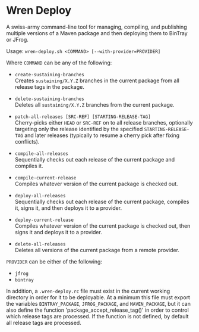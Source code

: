 # Wren Deploy
A swiss-army command-line tool for managing, compiling, and publishing multiple
versions of a Maven package and then deploying them to BinTray or JFrog.

Usage: `wren-deploy.sh <COMMAND> [--with-provider=PROVIDER]`

Where `COMMAND` can be any of the following:
  - `create-sustaining-branches`  
    Creates `sustaining/X.Y.Z` branches in the current package
    from all release tags in the package.

  - `delete-sustaining-branches`  
    Deletes all `sustaining/X.Y.Z` branches from the current
    package.

  - `patch-all-releases [SRC-REF] [STARTING-RELEASE-TAG]`  
    Cherry-picks either `HEAD` or `SRC-REF` on to all release
    branches, optionally targeting only the release identified by
    the specified `STARTING-RELEASE-TAG` and later releases
    (typically to resume a cherry pick after fixing conflicts).

  - `compile-all-releases`  
    Sequentially checks out each release of the current package
    and compiles it.

  - `compile-current-release`  
    Compiles whatever version of the current package is checked
    out.

  - `deploy-all-releases`  
    Sequentially checks out each release of the current package,
    compiles it, signs it, and then deploys it to a provider.

  - `deploy-current-release`  
    Compiles whatever version of the current package is checked
    out, then signs it and deploys it to a provider.

  - `delete-all-releases`  
    Deletes all versions of the current package from a remote
    provider.

`PROVIDER` can be either of the following:
  - `jfrog`
  - `bintray`

In addition, a `.wren-deploy.rc` file must exist in the current working
directory in order for it to be deployable. At a minimum this file must export
the variables `BINTRAY_PACKAGE`, `JFROG_PACKAGE`, and `MAVEN_PACKAGE`, but it
can also define the function 'package_accept_release_tag()' in order to control 
which release tags are processed. If the function is not defined, by default all
release tags are processed.
